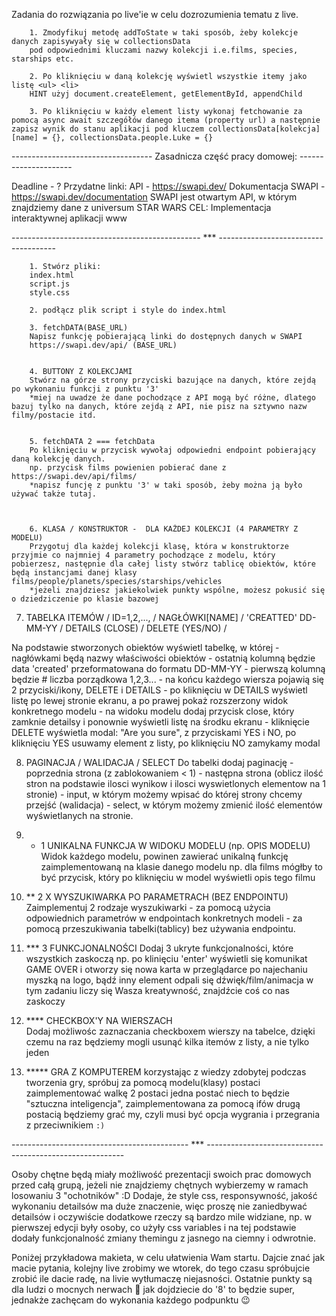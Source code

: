 Zadania do rozwiązania po live'ie w celu dozrozumienia tematu z live.

        1. Zmodyfikuj metodę addToState w taki sposób, żeby kolekcje danych zapisywyały się w collectionsData
        pod odpowiednimi kluczami nazwy kolekcji i.e.films, species, starships etc.

        2. Po kliknięciu w daną kolekcję wyświetl wszystkie itemy jako listę <ul> <li>
        HINT użyj document.createElement, getElementById, appendChild

        3. Po kliknięciu w każdy element listy wykonaj fetchowanie za pomocą async await szczegółów danego itema (property url) a następnie zapisz wynik do stanu aplikacji pod kluczem collectionsData[kolekcja][name] = {}, collectionsData.people.Luke = {}

----------------------------------- Zasadnicza część pracy domowej: ---------------------

Deadline - ?
Przydatne linki:
API - https://swapi.dev/
Dokumentacja SWAPI - https://swapi.dev/documentation
SWAPI jest otwartym API, w którym znajdziemy dane z universum STAR WARS
CEL: Implementacja interaktywnej aplikacji www

----------------------------------------------- *** -------------------------------------
      
        1. Stwórz pliki:
        index.html
        script.js
        style.css

        2. podłącz plik script i style do index.html

        3. fetchDATA(BASE_URL) 
        Napisz funkcję pobierającą linki do dostępnych danych w SWAPI
        https://swapi.dev/api/ (BASE_URL)


        4. BUTTONY Z KOLEKCJAMI
        Stwórz na górze strony przyciski bazujące na danych, które zejdą po wykonaniu funkcji z punktu '3'
        *miej na uwadze że dane pochodzące z API mogą być różne, dlatego bazuj tylko na danych, które zejdą z API, nie pisz na sztywno nazw filmy/postacie itd.


        5. fetchDATA 2 === fetchData
        Po kliknięciu w przycisk wywołaj odpowiedni endpoint pobierający daną kolekcję danych.
        np. przycisk films powienien pobierać dane z https://swapi.dev/api/films/
        *napisz funcję z punktu '3' w taki sposób, żeby można ją było używać także tutaj.



        6. KLASA / KONSTRUKTOR -  DLA KAŻDEJ KOLEKCJI (4 PARAMETRY Z MODELU) 
        Przygotuj dla każdej kolekcji klasę, która w konstruktorze przyjmie co najmniej 4 parametry pochodzące z modelu, który pobierzesz, następnie dla całej listy stwórz tablicę obiektów, które będą instancjami danej klasy films/people/planets/species/starships/vehicles
        *jeżeli znajdziesz jakiekolwiek punkty wspólne, możesz pokusić się o dziedziczenie po klasie bazowej


7. TABELKA ITEMÓW
/ ID=1,2,..., / NAGŁÓWKI[NAME] / 'CREATTED' DD-MM-YY / DETAILS (CLOSE) / DELETE (YES/NO) / 
  
Na podstawie stworzonych obiektów wyświetl tabelkę, w której - nagłówkami będą nazwy właściwości obiektów - ostatnią kolumną będzie data 'created' przeformatowana do formatu DD-MM-YY - pierwszą kolumną będzie # liczba porządkowa 1,2,3... - na końcu każdego wiersza pojawią się 2 przyciski/ikony, DELETE i DETAILS - po kliknięciu w DETAILS wyświetl listę po lewej stronie ekranu, a po prawej pokaż rozszerzony widok konkretnego modelu - na widoku modelu dodaj przycisk close, który zamknie detailsy i ponownie wyświetli listę na środku ekranu - kliknięcie DELETE wyświetla modal: "Are you sure", z przyciskami YES i NO, po kliknięciu YES usuwamy element z listy, po kliknięciu NO zamykamy modal


8. PAGINACJA / WALIDACJA / SELECT 
Do tabelki dodaj paginację - poprzednia strona (z zablokowaniem < 1) - następna strona (oblicz ilość stron na podstawie ilosci wynikow i ilosci wyswietlonych elementow na 1 stronie) - input, w którym możemy wpisać do której strony chcemy przejść (walidacja) - select, w którym możemy zmienić ilość elementów wyświetlanych na stronie.


9. * 1 UNIKALNA FUNKCJA W WIDOKU MODELU (np. OPIS MODELU)
Widok każdego modelu, powinen zawierać unikalną funkcję zaimplementowaną na klasie danego modelu
np. dla films mógłby to być przycisk, który po kliknięciu w model wyświetli opis tego filmu


10. **  2 X WYSZUKIWARKA PO PARAMETRACH (BEZ ENDPOINTU)
Zaimplementuj 2 rodzaje wyszukiwarki - za pomocą użycia odpowiednich parametrów w endpointach konkretnych modeli - za pomocą przeszukiwania tabelki(tablicy) bez używania endpointu.


11. *** 3 FUNKCJONALNOŚCI 
Dodaj 3 ukryte funkcjonalności, które wszystkich zaskoczą
np. po klinięciu 'enter' wyświetli się komunikat GAME OVER i otworzy się nowa karta w przeglądarce
po najechaniu myszką na logo, bądź inny element odpali się dźwięk/film/animacja
w tym zadaniu liczy się Wasza kreatywność, znajdźcie coś co nas zaskoczy 


12. **** CHECKBOX'Y NA WIERSZACH  
Dodaj możliwośc zaznaczania checkboxem wierszy na tabelce, dzięki czemu na raz będziemy mogli usunąć kilka itemów z listy, a nie tylko jeden


13. ***** GRA Z KOMPUTEREM 
korzystając z wiedzy zdobytej podczas tworzenia gry, spróbuj za pomocą modelu(klasy) postaci zaimplementować walkę 2 postaci jedna postać niech to będzie "sztuczna inteligencja", zaimplementowana za pomocą ifów drugą postacią będziemy grać my, czyli musi być opcja wygrania i przegrania z przeciwnikiem `:)`


-------------------------------------------- *** ---------------------------------------------------------


Osoby chętne będą miały możliwość prezentacji swoich prac domowych przed całą grupą, jeżeli nie znajdziemy
chętnych wybierzemy w ramach losowaniu 3 "ochotników" :D
Dodaje, że style css, responsywność, jakość wykonaniu detailsów ma duże znaczenie, więc proszę nie zaniedbywać detailsów i oczywiście dodatkowe rzeczy są bardzo mile widziane, np. w pierwszej edycji były osoby, co użyły css variables i na tej podstawie dodały funkcjonalność zmiany themingu z jasnego na ciemny i odwrotnie.

Poniżej przykładowa makieta, w celu ułatwienia Wam startu.
Dajcie znać jak macie pytania, kolejny live zrobimy we wtorek, do tego czasu spróbujcie zrobić ile dacie radę, na livie wytłumaczę niejasności. Ostatnie punkty są dla ludzi o mocnych nerwach :slightly_smiling_face: jak dojdziecie do '8' to będzie super, jednakże zachęcam do wykonania każdego podpunktu :wink:

